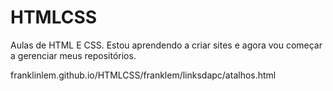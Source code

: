 # HTMLCSS
 Aulas de HTML E CSS.
 Estou aprendendo a criar sites e agora vou começar a gerenciar meus repositórios.
 
franklinlem.github.io/HTMLCSS/franklem/linksdapc/atalhos.html
